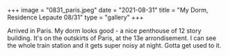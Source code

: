 +++
image = "0831_paris.jpeg"
date = "2021-08-31"
title = "My Dorm, Residence Lepaute 08/31"
type = "gallery"
+++

Arrived in Paris. My dorm looks good - a nice penthouse of 12 story building. 
It's on the outskirts of Paris, at the 13e arrondisement. I can see the whole train station and it gets super noisy at night. Gotta get used to it.
